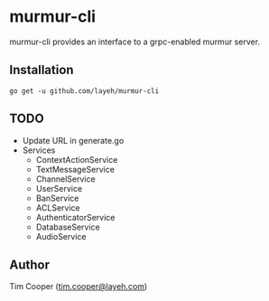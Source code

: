 # murmur-cli

murmur-cli provides an interface to a grpc-enabled murmur server.

## Installation

    go get -u github.com/layeh/murmur-cli

## TODO

- Update URL in generate.go
- Services
    - ContextActionService
    - TextMessageService
    - ChannelService
    - UserService
    - BanService
    - ACLService
    - AuthenticatorService
    - DatabaseService
    - AudioService

## Author

Tim Cooper (<tim.cooper@layeh.com>)
